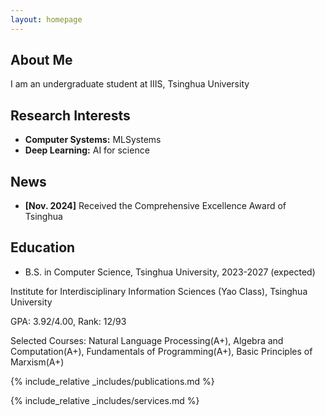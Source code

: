 ```yaml
---
layout: homepage
---
```


## About Me

I am an undergraduate student at IIIS, Tsinghua University

## Research Interests

- **Computer Systems:** MLSystems
- **Deep Learning:** AI for science

## News

- **[Nov. 2024]** Received the Comprehensive Excellence Award of Tsinghua

## Education

- B.S. in Computer Science, Tsinghua University, 2023-2027 (expected)

Institute for Interdisciplinary Information Sciences (Yao Class), Tsinghua University

GPA: 3.92/4.00, Rank: 12/93

Selected Courses: Natural Language Processing(A+), Algebra and Computation(A+), Fundamentals of Programming(A+), Basic Principles of Marxism(A+)

{% include_relative _includes/publications.md %}

{% include_relative _includes/services.md %}
